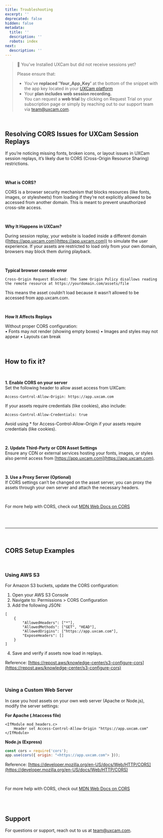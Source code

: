 ```yaml
---
title: Troubleshooting
excerpt: ''
deprecated: false
hidden: false
metadata:
  title: ''
  description: ''
  robots: index
next:
  description: ''
---
```

> 🚧 You've Installed UXCam but did not receive sessions yet?
>
> Please ensure that:
>
> * You've **replaced 'Your\_App\_Key'** at the bottom of the snippet with the app key located in your [UXCam platform](https://app.uxcam.com/integration)
> * Your **plan includes web session recording.**\
>   You can request a **web trial** by clicking on Request Trial on your subscription page or simply by reaching out to our support team via [team@uxcam.com](mailto:team@uxcam.com).

<br />

## Resolving CORS Issues for UXCam Session Replays

If you’re noticing missing fonts, broken icons, or layout issues in UXCam session replays, it’s likely due to CORS (Cross-Origin Resource Sharing) restrictions.

<br />

**What is CORS?**

CORS is a browser security mechanism that blocks resources (like fonts, images, or stylesheets) from loading if they’re not explicitly allowed to be accessed from another domain. This is meant to prevent unauthorized cross-site access.

<br />

**Why It Happens in UXCam?**

During session replay, your website is loaded inside a different domain ([https://app.uxcam.com](https://app.uxcam.com)) to simulate the user experience. If your assets are restricted to load only from your own domain, browsers may block them during playback.

<br />

**Typical browser console error**

```
Cross-Origin Request Blocked: The Same Origin Policy disallows reading the remote resource at https://yourdomain.com/assets/file
```

This means the asset couldn’t load because it wasn’t allowed to be accessed from app.uxcam.com.

<br />

**How It Affects Replays**

Without proper CORS configuration:\
•	Fonts may not render (showing empty boxes)
•	Images and styles may not appear
•	Layouts can break

<br />

## How to fix it?

<br />

**1. Enable CORS on your server**\
Set the following header to allow asset access from UXCam:

```
Access-Control-Allow-Origin: https://app.uxcam.com
```

If your assets require credentials (like cookies), also include:

```
Access-Control-Allow-Credentials: true
```

Avoid using \* for Access-Control-Allow-Origin if your assets require credentials (like cookies).

<br />

**2. Update Third-Party or CDN Asset Settings**\
Ensure any CDN or external services hosting your fonts, images, or styles also permit access from [https://app.uxcam.com](https://app.uxcam.com).

<br />

**3. Use a Proxy Server (Optional)**\
If CORS settings can’t be changed on the asset server, you can proxy the assets through your own server and attach the necessary headers.

<br />

<GitHubCallout type="note">For more help with CORS, check out [MDN Web Docs on CORS](https://developer.mozilla.org/en-US/docs/Web/HTTP/Guides/CORS) </GitHubCallout>

<br />

<br />

***

<br />

## CORS Setup Examples

<br />

### Using AWS S3

For Amazon S3 buckets, update the CORS configuration:

1. Open your AWS S3 Console
2. Navigate to: Permissions > CORS Configuration
3. Add the following JSON:

```Text JSON
[
    {
        "AllowedHeaders": ["*"],
        "AllowedMethods": ["GET", "HEAD"],
        "AllowedOrigins": ["https://app.uxcam.com"],
        "ExposeHeaders": []
    }
]
```

4. Save and verify if assets now load in replays.

Reference: [https://repost.aws/knowledge-center/s3-configure-cors](https://repost.aws/knowledge-center/s3-configure-cors)

<br />

### Using a Custom Web Server

In case you host assets on your own web server (Apache or Node.js), modify the server settings:

**For Apache (.htaccess file)**

```Text Apache
<IfModule mod_headers.c>
    Header set Access-Control-Allow-Origin "https://app.uxcam.com"
</IfModule>
```

**Node.js (Express)**

```javascript
const cors = require('cors');  
app.use(cors({ origin: "<https://app.uxcam.com"> }));
```

Reference: [https://developer.mozilla.org/en-US/docs/Web/HTTP/CORS](https://developer.mozilla.org/en-US/docs/Web/HTTP/CORS)

<br />

<GitHubCallout type="note">For more help with CORS, check out [MDN Web Docs on CORS](https://developer.mozilla.org/en-US/docs/Web/HTTP/Guides/CORS)</GitHubCallout>

<br />

<br />

## Support

For questions or support, reach out to us at [team@uxcam.com](mailto:team@uxcam.com).